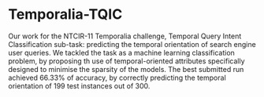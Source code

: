 Temporalia-TQIC
===============

Our work for the NTCIR-11 Temporalia challenge, Temporal Query Intent Classification sub-task: predicting the temporal orientation of search engine user queries. We tackled the task as a machine learning classification problem, by proposing th use of temporal-oriented attributes specifically designed to minimise the sparsity of the models. The best submitted run achieved 66.33\% of accuracy, by correctly predicting the temporal orientation of 199 test instances out of 300. 
